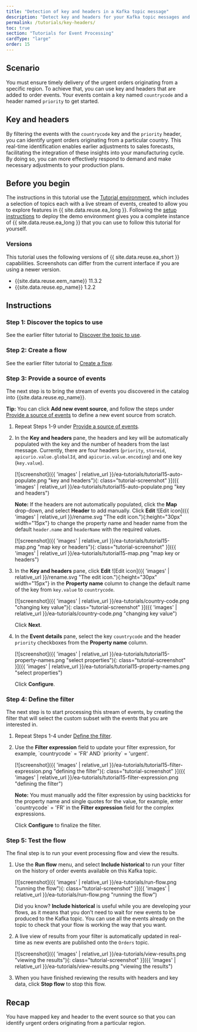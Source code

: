 ```yaml
---
title: "Detection of key and headers in a Kafka topic message"
description: "Detect key and headers for your Kafka topic messages and define them as properties in event source."
permalink: /tutorials/key-headers/
toc: true
section: "Tutorials for Event Processing"
cardType: "large"
order: 15
---
```



 
## Scenario

You must ensure timely delivery of the urgent orders originating from a specific region. To achieve that, you can use key and headers that are added to order events. Your events contain a key named `countrycode` and a header named `priority` to get started.

## Key and headers

By filtering the events with the `countrycode` key and the `priority` header, you can identify urgent orders originating from a particular country. This real-time identification enables earlier adjustments to sales forecasts, facilitating the integration of these insights into your manufacturing cycle. By doing so, you can more effectively respond to demand and make necessary adjustments to your production plans.


## Before you begin 

The instructions in this tutorial use the [Tutorial environment](../guided/tutorial-0), which includes a selection of topics each with a live stream of events, created to allow you to explore features in {{ site.data.reuse.ea_long }}. Following the [setup instructions](../guided/tutorial-0#deploy-the-tutorial) to deploy the demo environment gives you a complete instance of {{ site.data.reuse.ea_long }} that you can use to follow this tutorial for yourself.

### Versions

This tutorial uses the following versions of {{ site.data.reuse.ea_short }} capabilities. Screenshots can differ from the current interface if you are using a newer version.

- {{site.data.reuse.eem_name}} 11.3.2
- {{site.data.reuse.ep_name}} 1.2.2


## Instructions

### Step 1: Discover the topics to use

See the earlier filter tutorial to [Discover the topic to use](../guided/tutorial-1#step-1--discover-the-topic-to-use).


### Step 2: Create a flow

See the earlier filter tutorial to [Create a flow](../guided/tutorial-1#step-2--create-a-flow).


### Step 3: Provide a source of events

   The next step is to bring the stream of events you discovered in the catalog into {{site.data.reuse.ep_name}}.
   
   **Tip:** You can click **Add new event source**, and follow the steps under [Provide a source of events](../guided/tutorial-1#event-source) to define a new event source from scratch. 
 
1. Repeat Steps 1-9 under [Provide a source of events](../guided/tutorial-1#event-source).

1. In the **Key and headers** pane, the headers and key will be automatically populated with the key and the number of headers from the last message. Currently, there are four headers (`priority`, `storeid`, `apicurio.value.globalId`, and `apicurio.value.encoding`) and one key (`key.value`).

   [![screenshot]({{ 'images' | relative_url }}/ea-tutorials/tutorial15-auto-populate.png "key and headers"){: class="tutorial-screenshot" }]({{ 'images' | relative_url }}/ea-tutorials/tutorial15-auto-populate.png "key and headers")

   **Note:** If the headers are not automatically populated, click the **Map** drop-down, and select **Header** to add manually. Click **Edit** ![Edit icon]({{ 'images' | relative_url }}/rename.svg "The edit icon."){:height="30px" width="15px"} to change the property name and header name from the default `header.name` and `headerName` with the required values.

   [![screenshot]({{ 'images' | relative_url }}/ea-tutorials/tutorial15-map.png "map key or headers"){: class="tutorial-screenshot" }]({{ 'images' | relative_url }}/ea-tutorials/tutorial15-map.png "map key or headers")


1. In the **Key and headers** pane, click **Edit** ![Edit icon]({{ 'images' | relative_url }}/rename.svg "The edit icon."){:height="30px" width="15px"} in the **Property name** column to change the default name of the key from `key.value` to `countrycode`.
   
   [![screenshot]({{ 'images' | relative_url }}/ea-tutorials/country-code.png "changing key value"){: class="tutorial-screenshot" }]({{ 'images' | relative_url }}/ea-tutorials/country-code.png "changing key value")

   Click **Next**. 
   

1. In the **Event details** pane, select the key `countrycode` and the header `priority` checkboxes from the **Property name** column.

   [![screenshot]({{ 'images' | relative_url }}/ea-tutorials/tutorial15-property-names.png "select properties"){: class="tutorial-screenshot" }]({{ 'images' | relative_url }}/ea-tutorials/tutorial15-property-names.png "select properties")

   Click **Configure**.

### Step 4: Define the filter

The next step is to start processing this stream of events, by creating the filter that will select the custom subset with the events that you are interested in.

1. Repeat Steps 1-4 under [Define the filter](../guided/tutorial-1#step-4--define-the-filter).

1. Use the **Filter expression** field to update your filter expression, for example, \`countrycode\` = 'FR' AND \`priority\` = 'urgent'.

   [![screenshot]({{ 'images' | relative_url }}/ea-tutorials/tutorial15-filter-expression.png "defining the filter"){: class="tutorial-screenshot" }]({{ 'images' | relative_url }}/ea-tutorials/tutorial15-filter-expression.png "defining the filter")

   **Note:** You must manually add the filter expression by using backticks for the property name and single quotes for the value, for example, enter \`countrycode\` = 'FR' in the **Filter expression** field for the complex expressions.

   Click **Configure** to finalize the filter.



### Step 5: Test the flow

The final step is to run your event processing flow and view the results.

1. Use the **Run flow** menu, and select **Include historical** to run your filter on the history of order events available on this Kafka topic.

   [![screenshot]({{ 'images' | relative_url }}/ea-tutorials/run-flow.png "running the flow"){: class="tutorial-screenshot" }]({{ 'images' | relative_url }}/ea-tutorials/run-flow.png "running the flow")

   Did you know? **Include historical** is useful while you are developing your flows, as it means that you don’t need to wait for new events to be produced to the Kafka topic. You can use all the events already on the topic to check that your flow is working the way that you want.

1. A live view of results from your filter is automatically updated in real-time as new events are published onto the `Orders` topic.

   [![screenshot]({{ 'images' | relative_url }}/ea-tutorials/view-results.png "viewing the results"){: class="tutorial-screenshot" }]({{ 'images' | relative_url }}/ea-tutorials/view-results.png "viewing the results")
   
1. When you have finished reviewing the results with headers and key data, click **Stop flow** to stop this flow.

## Recap

You have mapped key and header to the event source so that you can identify urgent orders originating from a particular region.